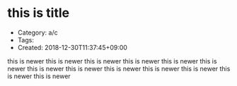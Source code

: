 this is title
=============
- Category: a/c
- Tags:
- Created: 2018-12-30T11:37:45+09:00

this
is
newer
this
is
newer
this
is
newer
this
is
newer
this
is
newer
this
is
newer
this
is
newer
this
is
newer
this
is
newer
this
is
newer
this
is
newer
this
is
newer
this
is
newer
